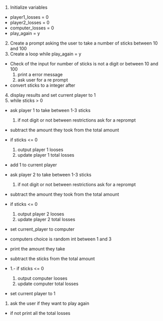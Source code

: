 1. Initialize variables
- player1_losses = 0
- player2_losses = 0
- computer_losses = 0
- play_again = y

2. Create a prompt asking the user to take a number of sticks between 10 and 100
3. Create a loop while play_again = y
- Check of the input for number of sticks is not a digit or between 10 and 100
    1. print a error message
  2. ask user for a re prompt
- convert sticks to a integer after
4. display results and set current player to 1
5. while sticks > 0
- ask player 1 to take between 1-3 sticks
    1. if not digit or not between restrictions ask for a reprompt
- subtract the amount they took from the total amount
- if sticks <= 0
    1. output player 1 looses
  2. update player 1 total losses
- add 1 to current player

- ask player 2 to take between 1-3 sticks
    1. if not digit or not between restrictions ask for a reprompt
- subtract the amount they took from the total amount
- if sticks <= 0
    1. output player 2 looses
  2. update player 2 total losses
- set current_player to computer
- computers choice is random int between 1 and 3
- print the amount they take
- subtract the sticks from the total amount
- 1.- if sticks <= 0
    1. output computer looses
  2. update computer total losses
- set current player to 1

1. ask the user if they want to play again
- if not print all the total losses



